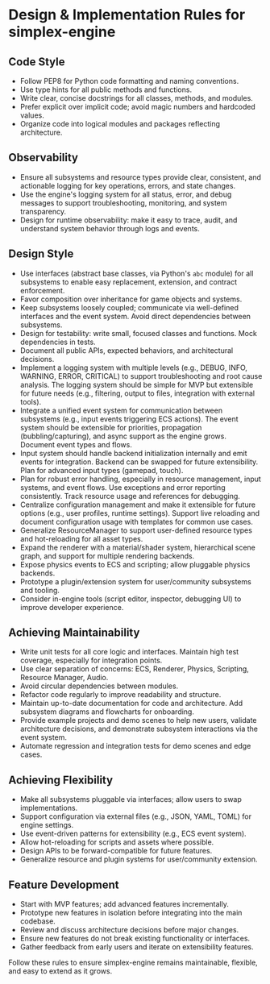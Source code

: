 # Design & Implementation Rules for simplex-engine

## Code Style
- Follow PEP8 for Python code formatting and naming conventions.
- Use type hints for all public methods and functions.
- Write clear, concise docstrings for all classes, methods, and modules.
- Prefer explicit over implicit code; avoid magic numbers and hardcoded values.
- Organize code into logical modules and packages reflecting architecture.



## Observability

- Ensure all subsystems and resource types provide clear, consistent, and actionable logging for key operations, errors, and state changes.
- Use the engine's logging system for all status, error, and debug messages to support troubleshooting, monitoring, and system transparency.
- Design for runtime observability: make it easy to trace, audit, and understand system behavior through logs and events.

## Design Style

- Use interfaces (abstract base classes, via Python's `abc` module) for all subsystems to enable easy replacement, extension, and contract enforcement.
- Favor composition over inheritance for game objects and systems.
- Keep subsystems loosely coupled; communicate via well-defined interfaces and the event system. Avoid direct dependencies between subsystems.
- Design for testability: write small, focused classes and functions. Mock dependencies in tests.
- Document all public APIs, expected behaviors, and architectural decisions.
- Implement a logging system with multiple levels (e.g., DEBUG, INFO, WARNING, ERROR, CRITICAL) to support troubleshooting and root cause analysis. The logging system should be simple for MVP but extensible for future needs (e.g., filtering, output to files, integration with external tools).
- Integrate a unified event system for communication between subsystems (e.g., input events triggering ECS actions). The event system should be extensible for priorities, propagation (bubbling/capturing), and async support as the engine grows. Document event types and flows.
- Input system should handle backend initialization internally and emit events for integration. Backend can be swapped for future extensibility. Plan for advanced input types (gamepad, touch).
- Plan for robust error handling, especially in resource management, input systems, and event flows. Use exceptions and error reporting consistently. Track resource usage and references for debugging.
- Centralize configuration management and make it extensible for future options (e.g., user profiles, runtime settings). Support live reloading and document configuration usage with templates for common use cases.
- Generalize ResourceManager to support user-defined resource types and hot-reloading for all asset types.
- Expand the renderer with a material/shader system, hierarchical scene graph, and support for multiple rendering backends.
- Expose physics events to ECS and scripting; allow pluggable physics backends.
- Prototype a plugin/extension system for user/community subsystems and tooling.
- Consider in-engine tools (script editor, inspector, debugging UI) to improve developer experience.

## Achieving Maintainability
- Write unit tests for all core logic and interfaces. Maintain high test coverage, especially for integration points.
- Use clear separation of concerns: ECS, Renderer, Physics, Scripting, Resource Manager, Audio.
- Avoid circular dependencies between modules.
- Refactor code regularly to improve readability and structure.
- Maintain up-to-date documentation for code and architecture. Add subsystem diagrams and flowcharts for onboarding.
- Provide example projects and demo scenes to help new users, validate architecture decisions, and demonstrate subsystem interactions via the event system.
- Automate regression and integration tests for demo scenes and edge cases.

## Achieving Flexibility
- Make all subsystems pluggable via interfaces; allow users to swap implementations.
- Support configuration via external files (e.g., JSON, YAML, TOML) for engine settings.
- Use event-driven patterns for extensibility (e.g., ECS event system).
- Allow hot-reloading for scripts and assets where possible.
- Design APIs to be forward-compatible for future features.
- Generalize resource and plugin systems for user/community extension.

## Feature Development
- Start with MVP features; add advanced features incrementally.
- Prototype new features in isolation before integrating into the main codebase.
- Review and discuss architecture decisions before major changes.
- Ensure new features do not break existing functionality or interfaces.
- Gather feedback from early users and iterate on extensibility features.

Follow these rules to ensure simplex-engine remains maintainable, flexible, and easy to extend as it grows.
